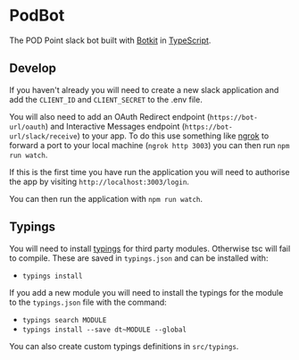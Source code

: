 # PodBot
The POD Point slack bot built with [Botkit](https://github.com/howdyai/botkit/) in [TypeScript](https://www.typescriptlang.org/).

## Develop

If you haven't already you will need to create a new slack application and add the `CLIENT_ID` and `CLIENT_SECRET` to the .env file.

You will also need to add an OAuth Redirect endpoint (`https://bot-url/oauth`) and Interactive Messages endpoint (`https://bot-url/slack/receive`) to your app. To do this use something like [ngrok](https://ngrok.com/) to forward a port to your local machine (`ngrok http 3003`) you can then run `npm run watch`.

If this is the first time you have run the application you will need to authorise the app by visiting `http://localhost:3003/login`.

You can then run the application with `npm run watch`.

## Typings

You will need to install [typings](https://github.com/typings/typings) for third party modules. Otherwise tsc will fail to compile. These are saved in `typings.json` and can be installed with:

* `typings install`

If you add a new module you will need to install the typings for the module to the `typings.json` file with the command:

* `typings search MODULE`
* `typings install --save dt~MODULE --global`

You can also create custom typings definitions in `src/typings`.
